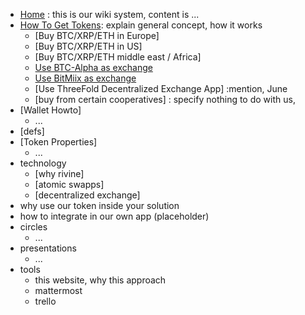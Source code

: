 * [Home](/)   : this is our wiki system, content is ...
* [How To Get Tokens](how_to_get_tokens.md): explain general concept, how it works
    * [Buy BTC/XRP/ETH in Europe]
    * [Buy BTC/XRP/ETH in US]
    * [Buy BTC/XRP/ETH middle east / Africa]
    * [Use BTC-Alpha as exchange]()
    * [Use BitMiix as exchange]()
    * [Use ThreeFold Decentralized Exchange App]  :mention, June
    * [buy from certain cooperatives]   :   specify nothing to do with us, 
* [Wallet Howto]
    *  ...
* [defs]
* [Token Properties]
    * ...
* technology
    * [why rivine]
    * [atomic swapps]
    * [decentralized exchange]
* why use our token inside your solution
* how to integrate in our own app (placeholder)
* circles
    * ...
* presentations
    * ...
* tools
    * this website, why this approach
    * mattermost 
    * trello
